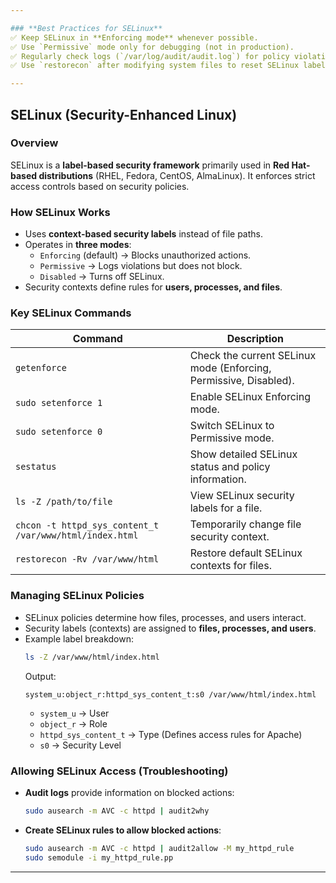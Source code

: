 ```yaml
---

### **Best Practices for SELinux**
✅ Keep SELinux in **Enforcing mode** whenever possible.  
✅ Use `Permissive` mode only for debugging (not in production).  
✅ Regularly check logs (`/var/log/audit/audit.log`) for policy violations.  
✅ Use `restorecon` after modifying system files to reset SELinux labels.  

---
```


## **SELinux (Security-Enhanced Linux)**

### **Overview**
SELinux is a **label-based security framework** primarily used in **Red Hat-based distributions** (RHEL, Fedora, CentOS, AlmaLinux). It enforces strict access controls based on security policies.

### **How SELinux Works**
- Uses **context-based security labels** instead of file paths.
- Operates in **three modes**:
  - `Enforcing` (default) → Blocks unauthorized actions.
  - `Permissive` → Logs violations but does not block.
  - `Disabled` → Turns off SELinux.
- Security contexts define rules for **users, processes, and files**.

### **Key SELinux Commands**
| Command | Description |
|---------|-------------|
| `getenforce` | Check the current SELinux mode (Enforcing, Permissive, Disabled). |
| `sudo setenforce 1` | Enable SELinux Enforcing mode. |
| `sudo setenforce 0` | Switch SELinux to Permissive mode. |
| `sestatus` | Show detailed SELinux status and policy information. |
| `ls -Z /path/to/file` | View SELinux security labels for a file. |
| `chcon -t httpd_sys_content_t /var/www/html/index.html` | Temporarily change file security context. |
| `restorecon -Rv /var/www/html` | Restore default SELinux contexts for files. |

### **Managing SELinux Policies**
- SELinux policies determine how files, processes, and users interact.
- Security labels (contexts) are assigned to **files, processes, and users**.
- Example label breakdown:
  ```bash
  ls -Z /var/www/html/index.html
  ```
  Output:
  ```plaintext
  system_u:object_r:httpd_sys_content_t:s0 /var/www/html/index.html
  ```
  - `system_u` → User
  - `object_r` → Role
  - `httpd_sys_content_t` → Type (Defines access rules for Apache)
  - `s0` → Security Level

### **Allowing SELinux Access (Troubleshooting)**
- **Audit logs** provide information on blocked actions:
  ```bash
  sudo ausearch -m AVC -c httpd | audit2why
  ```
- **Create SELinux rules to allow blocked actions**:
  ```bash
  sudo ausearch -m AVC -c httpd | audit2allow -M my_httpd_rule
  sudo semodule -i my_httpd_rule.pp
  ```

---
